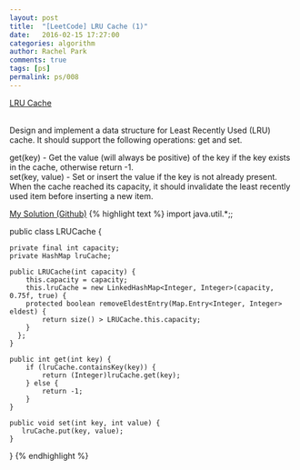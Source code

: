 ```yaml
---
layout: post
title:  "[LeetCode] LRU Cache (1)"
date:   2016-02-15 17:27:00
categories: algorithm
author: Rachel Park
comments: true
tags: [ps]
permalink: ps/008
---
```



<a href='https://leetcode.com/problems/lru-cache/'>LRU Cache</a>
<br/><br/>

Design and implement a data structure for Least Recently Used (LRU) cache. It should support the following operations: get and set.

get(key) - Get the value (will always be positive) of the key if the key exists in the cache, otherwise return -1.
<br/>
set(key, value) - Set or insert the value if the key is not already present. When the cache reached its capacity, it should invalidate the least recently used item before inserting a new item.



<a href='https://github.com/mjpark03/leetcode/blob/master/lru-cache.java'>My Solution (Github)</a>
{% highlight text %}
import java.util.*;;

public class LRUCache {
    
    private final int capacity;
    private HashMap lruCache;
    
    public LRUCache(int capacity) {
        this.capacity = capacity;
        this.lruCache = new LinkedHashMap<Integer, Integer>(capacity, 0.75f, true) {
        protected boolean removeEldestEntry(Map.Entry<Integer, Integer> eldest) {
            return size() > LRUCache.this.capacity;
        }
      };
    }
    
    public int get(int key) {
        if (lruCache.containsKey(key)) {
            return (Integer)lruCache.get(key);
        } else {
            return -1;
        }
    }
    
    public void set(int key, int value) {
       lruCache.put(key, value);
    }
}
{% endhighlight %}

<!-- more -->

<br/><br/>

